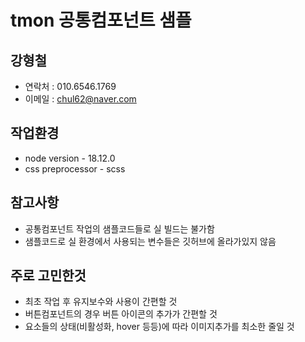 # tmon 공통컴포넌트 샘플


## 강형철
- 연락처 : 010.6546.1769
- 이메일 : chul62@naver.com


## 작업환경
- node version - 18.12.0
- css preprocessor - scss


## 참고사항
- 공통컴포넌트 작업의 샘플코드들로 실 빌드는 불가함
- 샘플코드로 실 환경에서 사용되는 변수들은 깃허브에 올라가있지 않음


## 주로 고민한것
- 최초 작업 후 유지보수와 사용이 간편할 것
- 버튼컴포넌트의 경우 버튼 아이콘의 추가가 간편할 것
- 요소들의 상태(비활성화, hover 등등)에 따라 이미지추가를 최소한 줄일 것
